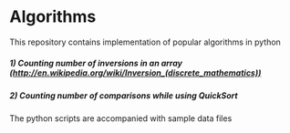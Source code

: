 Algorithms
==========

This repository contains implementation of popular algorithms in python

##### 1) Counting number of inversions in an array (http://en.wikipedia.org/wiki/Inversion_(discrete_mathematics))

##### 2) Counting number of comparisons while using QuickSort 


The python scripts are accompanied with sample data files
